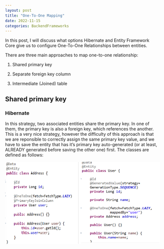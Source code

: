 ```yaml
---
layout: post
title: "One-To-One Mapping"
date: 2022-11-15
categories: BackendFrameworks
---
```


In this post, I will discuss what options Hibernate and Entity Framework Core give us to configure One-To-One Relationships between entities.

There are three main approaches to map one-to-one relationship:

1) Shared primary key

2) Separate foreign key column

3) Intermediate (Joined) table

## Shared primary key

### Hibernate
      
In this strategy, two associated entities share the primary key. In one of them, the primary key is also a foreign key, which references the another. This is a very nice strategy, however the difficulty of this approach is that we are reponsible to correctly assign the same primary key value, and we have to save the entity that has it’s primary key auto-generated (or at least, ALREADY generated before saving the other one) first.
The classes are defined as follows:

![OneToOneClasses](/assets/OTO-SP-Classes.png)


